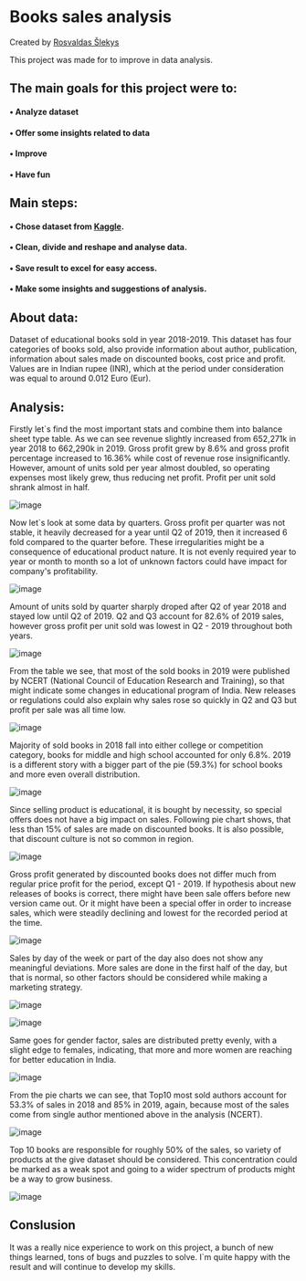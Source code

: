 # Books sales analysis

Created by [Rosvaldas Šlekys](https://github.com/RosSlek) 

This project was made for to improve in data analysis.

## The main goals for this project were to:
#### • Analyze dataset
#### • Offer some insights related to data
#### • Improve
#### • Have fun

## Main steps:
#### • Chose dataset from [Kaggle](https://www.kaggle.com/datasets/shilpikulshrestha/books-sold-dataset).
#### • Clean, divide and reshape and analyse data.
#### • Save result to excel for easy access.
#### • Make some insights and suggestions of analysis.

## About data:
Dataset of educational books sold in year 2018-2019. This dataset has four categories of books sold, also provide information about author, publication, information about sales made on discounted books, cost price and profit. Values are in Indian rupee (INR), which at the period under consideration was equal to around 0.012 Euro (Eur).

## Analysis:
Firstly let`s find the most important stats and combine them into balance sheet type table. As we can see revenue slightly increased from 652,271k in year 2018 to 662,290k in 2019. Gross profit grew by 8.6% and gross profit percentage increased to 16.36% while cost of revenue rose insignificantly. However, amount of units sold per year almost doubled, so operating expenses most likely grew, thus reducing net profit. Profit per unit sold shrank almost in half. 

![image](https://github.com/RosSlek/Books_sales_analysis/assets/149397027/f77631d0-d0c8-4062-a865-478dda0981c0)

Now let`s look at some data by quarters. Gross profit per quarter was not stable, it heavily decreased for a year until Q2 of 2019, then it increased 6 fold compared to the quarter before. These irregularities might be a consequence of educational product nature. It is not evenly required year to year or month to month so a lot of unknown factors could have impact for company's profitability.

![image](https://github.com/RosSlek/Books_sales_analysis/assets/149397027/2b9db41e-b3e8-4287-b47c-f5696915fe8d)

Amount of units sold by quarter sharply droped after Q2 of year 2018 and stayed low until Q2 of 2019. Q2 and Q3 account for 82.6% of 2019 sales, however gross profit per unit sold was lowest in Q2 - 2019 throughout both years.

![image](https://github.com/RosSlek/Books_sales_analysis/assets/149397027/81553bd7-236f-44ab-903a-28b535889e24)

From the table we see, that most of the sold books in 2019 were published by NCERT (National Council of Education Research and Training), so that might indicate some changes in educational program of India. New releases or regulations could also explain why sales rose so quickly in Q2 and Q3 but profit per sale was all time low.

![image](https://github.com/RosSlek/Books_sales_analysis/assets/149397027/fa5c4592-8120-4de7-8671-8497aa5dfa5d)

Majority of sold books in 2018 fall into either college or competition category, books for middle and high school accounted for only 6.8%. 2019 is a different story with a bigger part of the pie (59.3%) for school books and more even overall distribution.

![image](https://github.com/RosSlek/Books_sales_analysis/assets/149397027/ab8139be-2f36-4298-b852-d4d356d4e315)


Since selling product is educational, it is bought by necessity, so special offers does not have a big impact on sales. Following pie chart shows, that less than 15% of sales are made on discounted books. It is also possible, that discount culture is not so common in region.

![image](https://github.com/RosSlek/Books_sales_analysis/assets/149397027/51902b7e-d824-489a-b22e-4bd6bf128c3d)

Gross profit generated by discounted books does not differ much from regular price profit for the period, except Q1 - 2019. If hypothesis about new releases of books is correct, there might have been sale offers before new version came out. Or it might have been a special offer in order to increase sales, which were steadily declining and lowest for the recorded period at the time.

![image](https://github.com/RosSlek/Books_sales_analysis/assets/149397027/5336615e-2368-4747-9529-d2d07dfbfbc8)

Sales by day of the week or part of the day also does not show any meaningful deviations. More sales are done in the first half of the day, but that is normal, so other factors should be considered while making a marketing strategy.

![image](https://github.com/RosSlek/Books_sales_analysis/assets/149397027/9298534a-1251-406e-9fd1-5a8c69fda94b)

![image](https://github.com/RosSlek/Books_sales_analysis/assets/149397027/fef63a6e-5bc7-49bf-abcd-bd3c21493170)

Same goes for gender factor, sales are distributed pretty evenly, with a slight edge to females, indicating, that more and more women are reaching for better education in India.

![image](https://github.com/RosSlek/Books_sales_analysis/assets/149397027/baaa448b-5594-4a68-bbfc-2c9cde331111)

From the pie charts we can see, that Top10 most sold authors account for 53.3% of sales in 2018 and 85% in 2019, again, because most of the sales come from single author mentioned above in the analysis (NCERT).

![image](https://github.com/RosSlek/Books_sales_analysis/assets/149397027/723103fe-d776-4408-9da5-dafeda931d22)

Top 10 books are responsible for roughly 50% of the sales, so variety of products at the give dataset should be considered. This concentration could be marked as a weak spot and going to a wider spectrum of products might be a way to grow business.

![image](https://github.com/RosSlek/Books_sales_analysis/assets/149397027/8a7d3646-d082-40c2-97e6-bbd1a4fa9c16)

## Conslusion
It was a really nice experience to work on this project, a bunch of new things learned, tons of bugs and puzzles to solve. I`m quite happy with the result and will continue to develop my skills.
